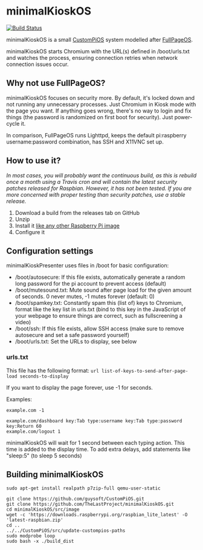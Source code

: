 # minimalKioskOS
[![Build Status](https://travis-ci.org/TheLastProject/minimalKioskOS.svg?branch=master)](https://travis-ci.org/TheLastProject/minimalKioskOS)

minimalKioskOS is a small [CustomPiOS](https://github.com/guysoft/CustomPiOS) system modelled after [FullPageOS](https://github.com/guysoft/FullPageOS).

minimalKioskOS starts Chromium with the URL(s) defined in /boot/urls.txt and watches the process, ensuring connection retries when network connection issues occur.

## Why not use FullPageOS?

minimalKioskOS focuses on security more. By default, it's locked down and not running any unnecessary processes. Just Chromium in Kiosk mode with the page you want. If anything goes wrong, there's no way to login and fix things (the password is randomized on first boot for security). Just power-cycle it.

In comparison, FullPageOS runs Lighttpd, keeps the default pi:raspberry username:password combination, has SSH and X11VNC set up.

## How to use it?

*In most cases, you will probably want the continuous build, as this is rebuild once a month using a Travis cron and will contain the latest security patches released for Raspbian. However, it has not been tested. If you are more concerned with proper testing than security patches, use a stable release.*

1. Download a build from the releases tab on GitHub
2. Unzip
3. Install it [like any other Raspberry Pi image](https://www.raspberrypi.org/documentation/installation/installing-images/README.md)
4. Configure it

## Configuration settings
minimalKioskPresenter uses files in /boot for basic configuration:

- /boot/autosecure: If this file exists, automatically generate a random long password for the pi account to prevent access (default)
- /boot/mutesound.txt: Mute sound after page load for the given amount of seconds. 0 never mutes, -1 mutes forever (default: 0)
- /boot/spamkey.txt: Constantly spam this (list of) keys to Chromium, format like the key list in urls.txt (bind to this key in the JavaScript of your webpage to ensure things are correct, such as fullscreening a video)
- /boot/ssh: If this file exists, allow SSH access (make sure to remove autosecure and set a safe password yourself)
- /boot/urls.txt: Set the URLs to display, see below

### urls.txt

This file has the following format:
`url list-of-keys-to-send-after-page-load seconds-to-display`

If you want to display the page forever, use -1 for seconds.

Examples:

```
example.com -1
```

```
example.com/dashboard key:Tab type:username key:Tab type:password key:Return 60
example.com/logout 1
```

minimalKioskOS will wait for 1 second between each typing action. This time is added to the display time. To add extra delays, add statements like "sleep:5" (to sleep 5 seconds)

## Building minimalKioskOS

```
sudo apt-get install realpath p7zip-full qemu-user-static

git clone https://github.com/guysoft/CustomPiOS.git
git clone https://github.com/TheLastProject/minimalKioskOS.git
cd minimalKioskOS/src/image
wget -c 'https://downloads.raspberrypi.org/raspbian_lite_latest' -O 'latest-raspbian.zip'
cd ..
../../CustomPiOS/src/update-custompios-paths
sudo modprobe loop
sudo bash -x ./build_dist
```
